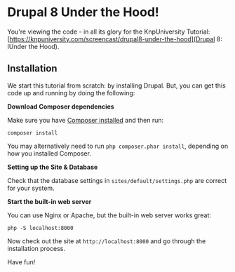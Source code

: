 # Drupal 8 Under the Hood!

You're viewing the code - in all its glory for the
KnpUniversity Tutorial: [https://knpuniversity.com/screencast/drupal8-under-the-hood](Drupal 8: IUnder the Hood).

## Installation

We start this tutorial from scratch: by installing Drupal. But, you can get
this code up and running by doing the following:

**Download Composer dependencies**

Make sure you have [Composer installed](https://getcomposer.org/download/)
and then run:

```
composer install
```

You may alternatively need to run `php composer.phar install`, depending
on how you installed Composer.

**Setting up the Site & Database**

Check that the database settings in `sites/default/settings.php`
are correct for your system.

**Start the built-in web server**

You can use Nginx or Apache, but the built-in web server works
great:

```
php -S localhost:8000
```

Now check out the site at `http://localhost:8000` and go through the
installation process.

Have fun!

